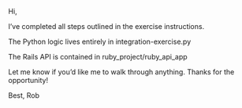 Hi,

I’ve completed all steps outlined in the exercise instructions.

The Python logic lives entirely in integration-exercise.py

The Rails API is contained in ruby_project/ruby_api_app


Let me know if you’d like me to walk through anything. Thanks for the opportunity!

Best,
Rob